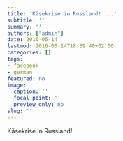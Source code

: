 ```yaml
---
title: 'Käsekrise in Russland! ...'
subtitle: ''
summary: ''
authors: ["admin"]
date: 2016-05-14
lastmod: 2016-05-14T18:39:40+02:00
categories: []
tags:
- facebook
- german
featured: no
image:
  caption: ''
  focal_point: ''
  preview_only: no
slug: ''
---
```

Käsekrise in Russland!


